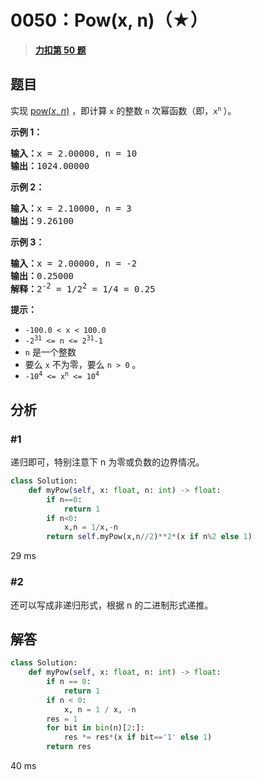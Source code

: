 # 0050：Pow(x, n)（★）


> <u>**[力扣第 50 题](https://leetcode.cn/problems/powx-n/)**</u>

## 题目

<p>实现 <a href="https://www.cplusplus.com/reference/valarray/pow/" target="_blank">pow(<em>x</em>, <em>n</em>)</a> ，即计算 <code>x</code> 的整数 <code>n</code> 次幂函数（即，<code>x<sup>n</sup></code><sup><span style="font-size:10.8333px"> </span></sup>）。</p>



<p><strong class="example">示例 1：</strong></p>

<pre>
<strong>输入：</strong>x = 2.00000, n = 10
<strong>输出：</strong>1024.00000
</pre>

<p><strong class="example">示例 2：</strong></p>

<pre>
<strong>输入：</strong>x = 2.10000, n = 3
<strong>输出：</strong>9.26100
</pre>

<p><strong class="example">示例 3：</strong></p>

<pre>
<strong>输入：</strong>x = 2.00000, n = -2
<strong>输出：</strong>0.25000
<strong>解释：</strong>2<sup>-2</sup> = 1/2<sup>2</sup> = 1/4 = 0.25
</pre>



<p><strong>提示：</strong></p>

<ul>
<li><code>-100.0 &lt; x &lt; 100.0</code></li>
<li><code>-2<sup>31</sup> &lt;= n &lt;= 2<sup>31</sup>-1</code></li>
<li><code>n</code> 是一个整数</li>
<li>要么 <code>x</code> 不为零，要么 <code>n &gt; 0</code> 。</li>
<li><code>-10<sup>4</sup> &lt;= x<sup>n</sup> &lt;= 10<sup>4</sup></code></li>
</ul>


## 分析 

### #1

递归即可，特别注意下 n 为零或负数的边界情况。

```python
class Solution:
    def myPow(self, x: float, n: int) -> float:
        if n==0:
            return 1
        if n<0:
            x,n = 1/x,-n
        return self.myPow(x,n//2)**2*(x if n%2 else 1)
```
29 ms

### #2

还可以写成非递归形式，根据 n 的二进制形式递推。

## 解答

```python
class Solution:
    def myPow(self, x: float, n: int) -> float:
        if n == 0:
            return 1
        if n < 0:
            x, n = 1 / x, -n
        res = 1
        for bit in bin(n)[2:]:
            res *= res*(x if bit=='1' else 1)
        return res
```
40 ms
